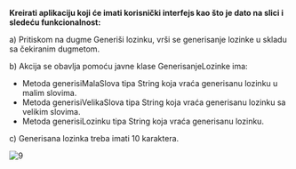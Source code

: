 **Kreirati aplikaciju koji će imati korisnički interfejs kao što je dato na slici i sledeću funkcionalnost:**

a)	Pritiskom na dugme Generiši lozinku, vrši se generisanje lozinke u skladu sa čekiranim dugmetom.

b)	Akcija se obavlja pomoću javne klase GenerisanjeLozinke ima: 
-	Metoda generisiMalaSlova tipa String koja vraća generisanu lozinku u malim slovima.
-	Metoda generisiVelikaSlova tipa String koja vraća generisanu lozinku sa velikim slovima.
-	Metoda generisiLozinku tipa String koja vraća generisanu lozinku.
 
c)	Generisana lozinka treba imati 10 karaktera. 

![9](https://scontent.fbeg6-1.fna.fbcdn.net/v/t1.15752-9/94149284_2986475308084414_5574227999512854528_n.png?_nc_cat=100&_nc_sid=b96e70&_nc_eui2=AeG7i06RF9c5xN7dLMl1uh66N6YEdesH85Y3pgR16wfzlkE_dxW8q8RUw_nf-NCDuLw&_nc_ohc=usrd51g_vFsAX9qYUBT&_nc_ht=scontent.fbeg6-1.fna&oh=95c01142ab1b5b2f42e84a05d37e1df0&oe=5EC648B6)
